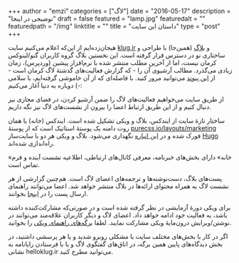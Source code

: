 +++
author = "emzi"
categories = ["لاگ"]
date = "2016-05-17"
description = "توضیحی در اینجا"
draft = false
featured = "lamp.jpg"
featuredalt = ""
featuredpath = "/img"
linktitle = ""
title = "داستان این سایت"
type = "post"
+++

هیجان‌زده‌ایم از این‌که اعلام می‌کنیم سایت [klug.ir](http://klug.ir) و [بلاگ](http://klug.ir/blog) (همین‌جا) با طراحی و ساختاری نو در دسترس قرار گرفته است. این نخستین بلاگ گروه کاربران گنو/لینوکس کرمان نیست، اما از آخرین مطلب منتشر شده با نرم‌افزار پیشین (وردپرس)، زمان زیادی می‌گذرد. مطالب آرشیوی آن را - که گزارش فعالیت‌های گذشتهٔ لاگ کرمان است - از <a href="http://web.archive.org/web/20140118203056/http://www.klug.ir">این پیوند</a> می‌توانید مرور کنید. با فاصله‌ای که از آن خاموشی گرفته‌ایم، با سلامی دوباره به دنیا آغاز می‌کنیم (-:

<!--more-->

از طریق سایت می‌خواهیم فعالیت‌های لاگ را ضمن آرشیو کردن، در فضای مجازی نیز دنبال کنیم و از این طریق ارتباط اعضا را بیرون از نشست‌های لاگ نیز نگه داریم.

ساختار تازهٔ سایت از ایندکس، بلاگ و ویکی تشکیل شده است. ایندکس (خانه) یا همان روت دامنه یک پوستهٔ استاتیک است که از پوستهٔ [purecss.io/layouts/marketing](http://purecss.io/layouts/marketing/) فورک شده و در [این انباره](https://github.com/kermanlug/kermanlug.github.io) نگهداری می‌شود. بلاگ و ویکی هر دو با سایت‌ساز [Hugo](https://gohugo.io) راه‌اندازی شده‌اند. 

«خانه» دارای بخش‌های خبرنامه، معرفی کانال‌های ارتباطی، اطلاعیه نشست آینده و فرم تماس است.

پست‌های بلاگ، دست‌نوشته‌ها و ترجمه‌های اعضای لاگ است. هم‌چنین گزارشی از هر نشست لاگ به همراه محتوای ارائه‌ها در بلاگ منتشر خواهد شد. اعضا می‌توانند راهنمای ارسال پست را در [اینجا](https://github.com/kermanlug/blog/blob/master/README.md) بخوانند.

برای ویکی دورهٔ آزمایشی در نظر گرفته شده است و در صورتی‌که مشارکت‌کننده داشته باشد، به فعالیت خود ادامه خواهد داد. اعضای لاگ و دیگر کاربران علاقه‌مند می‌توانند در نوشتن/ویرایش درون‌مایهٔ ویکی مشارکت نمایند. لطفا [برگه‌های راهنمای ویکی](http://localhost:1313/wiki/meta/#%D9%81%D9%87%D8%B1%D8%B3%D8%AA) را بخوانید.

اگر در کار با بخش‌های مختلف سایت با مشکلی روبرو شدید و یا هر پرسشی داشتید، در بخش دیدگاه‌های پایین همین برگه، در اتاق‌های گفتگوی لاگ و یا با فرستادن رایانامه به نشانی hello<i class="fa fa-at"></i>klug.ir می‌توانید مطرح کنید.